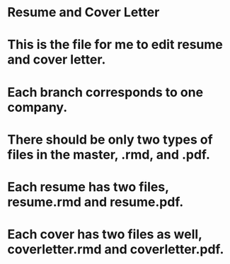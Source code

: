 # Resume and Cover Letter
# This is the file for me to edit resume and cover letter.
# Each branch corresponds to one company.
# There should be only two types of files in the master, .rmd, and .pdf.
# Each resume has two files, resume.rmd and resume.pdf.
# Each cover has two files as well, coverletter.rmd and coverletter.pdf.
